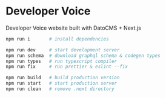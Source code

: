 # Developer Voice

Developer Voice website built with DatoCMS + Next.js

```sh
npm run i       # install dependencies

npm run dev     # start development server
npm run schema  # download graphql schema & codegen types
npm run types   # run typescript compiler
npm run fix     # run prettier & eslint --fix

npm run build   # build production version
npm run start   # start production server
npm run clean   # remove .next directory
```
